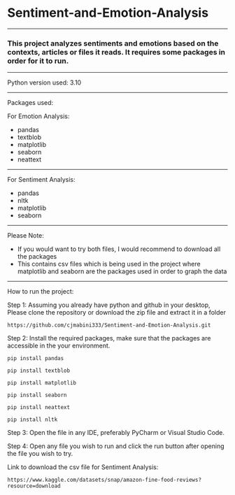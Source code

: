 # Sentiment-and-Emotion-Analysis
---
### This project analyzes sentiments and emotions based on the contexts, articles or files it reads. It requires some packages in order for it to run.
---

Python version used: 3.10

---

Packages used:

For Emotion Analysis:
- pandas 
- textblob
- matplotlib
- seaborn
- neattext
---
For Sentiment Analysis:
- pandas
- nltk
- matplotlib
- seaborn
---
Please Note:
- If you would want to try both files, I would recommend to download all the packages
- This contains csv files which is being used in the project where matplotlib and seaborn are the packages used in order to graph the data

---
How to run the project:

Step 1: Assuming you already have python and github in your desktop, Please clone the repository or download the zip file and extract it in a folder
```
https://github.com/cjmabini333/Sentiment-and-Emotion-Analysis.git
```

Step 2: Install the required packages, make sure that the packages are accessible in the your environment.
```
pip install pandas
```
```
pip install textblob
```
```
pip install matplotlib
```
```
pip install seaborn
```
```
pip install neattext
```
```
pip install nltk
```

Step 3: Open the file in any IDE, preferably PyCharm or Visual Studio Code.

Step 4: Open any file you wish to run and click the run button after opening the file you wish to try.


Link to download the csv file for Sentiment Analysis:
```
https://www.kaggle.com/datasets/snap/amazon-fine-food-reviews?resource=download
```
